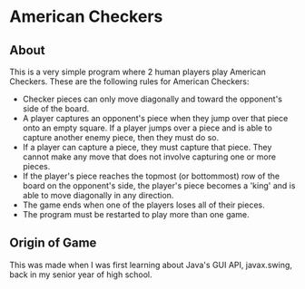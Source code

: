 # American Checkers

## About
This is a very simple program where 2 human players play American Checkers.
These are the following rules for American Checkers:
* Checker pieces can only move diagonally and toward the opponent's side of the board.
* A player captures an opponent's piece when they jump over that piece onto an empty square. If a player jumps over a piece and is able to capture another enemy piece, then they must do so.
* If a player can capture a piece, they must capture that piece. They cannot make any move that does not involve capturing one or more pieces.
* If the player's piece reaches the topmost (or bottommost) row of the board on the opponent's side, the player's piece becomes a 'king' and is able to move diagonally in any direction.
* The game ends when one of the players loses all of their pieces.
* The program must be restarted to play more than one game.

## Origin of Game
This was made when I was first learning about Java's GUI API, javax.swing, 
back in my senior year of high school.
